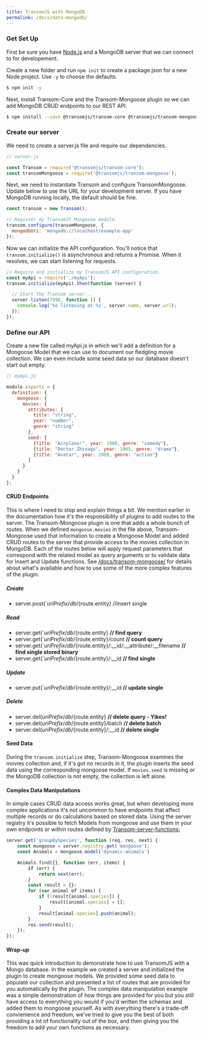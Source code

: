 ```yaml
---
title: TransomJS with MongoDB
permalink: /docs/data-mongodb/
---
```


### Get Set Up
First be sure you have [Node.js](http://nodejs.org/) and a MongoDB server that we can connect to for developement.

Create a new folder and run `npm init` to create a package.json for a new Node project. Use `-y` to choose the defaults.

```bash
$ npm init -y
```
Next, install Transom-Core and the Transom-Mongoose plugin so we can add MongoDB CRUD endpoints to our REST API.

```bash
$ npm install --save @transomjs/transom-core @transomjs/transom-mongoose
```

### Create our server
We need to create a server.js file and require our dependencies.
```javascript
// server.js

const Transom = require('@transomjs/transom-core');
const transomMongoose = require('@transomjs/transom-mongoose');
```

Next, we need to instantiate Transom and configure TransomMongoose. Update below to use the URL for your development server. If you have MongoDB running locally, the default should be fine.
```javascript
const transom = new Transom();

// Register my TransomJS Mongoose module.
transom.configure(transomMongoose, {
  mongodbUri: 'mongodb://localhost/example-app'
});
```

Now we can initialize the API configuration. You'll notice that `transom.initialize()` is asynchronous and returns a Promise. When it resolves, we can start listening for requests.

```javascript
// Require and initialize my TransomJS API configuration.
const myApi = require('./myApi');
transom.initialize(myApi).then(function (server) {

  // Start the Transom server...
  server.listen(7090, function () {
    console.log('%s listening at %s', server.name, server.url);
  });
});
```

### Define our API
Create a new file called myApi.js in which we'll add a definition for a Mongoose Model that we can use to document our fledgling movie collection. We can even include some seed data so our database doesn't start out empty.
```javascript
// myApi.js

module.exports = {
  definition: {
    mongoose: {
      movies: {
        attributes: {
          title: "string",
          year: "number",
          genre: "string"
        },
        seed: [
          {title: "Airplane!", year: 1980, genre: "comedy"},
          {title: "Doctor Zhivago", year: 1965, genre: "drama"},
          {title: "Avatar", year: 2009, genre: "action"}
        ]
      }      
    }
  }
};
```
#### CRUD Endpoints
This is where I need to stop and explain things a bit. We mention earlier in the documentation how it's the responsibility of plugins to add routes to the server. The Transom-Mongoose plugin is one that adds a whole bunch of routes.
When we defined `mongoose.movies` in the file above, Transom-Mongoose used that information to create a Mongoose Model and added CRUD routes to the server that provide access to the movies collection in MongoDB. Each of the routes below will apply request parameters that correspond with the related model as query arguments or to validate data for Insert and Update functions.  See [/docs/transom-mongoose/](Transom-Mongoose) for details about what's available and how to use some of the more complex features of the plugin.

##### Create

 * server.post(`${uriPrefix}/db/${route.entity} //insert single

##### Read

 * server.get(`${uriPrefix}/db/${route.entity} **// find query**
 * server.get(`${uriPrefix}/db/${route.entity}/count **// count query**
 * server.get(`${uriPrefix}/db/${route.entity}/:__id/:__attribute/:__filename **// find single stored binary**
 * server.get(`${uriPrefix}/db/${route.entity}/:__id **// find single**

##### Update

 * server.put(`${uriPrefix}/db/${route.entity}/:__id **// update single**

##### Delete

 * server.del(${uriPrefix}/db/${route.entity} **// delete query - Yikes!**
 * server.del(${uriPrefix}/db/${route.entity}/batch **// delete batch**
 * server.del(${uriPrefix}/db/${route.entity}/:__id **// delete single**

#### Seed Data
During the `transom.initialize` step, Transom-Mongoose examines the movies collection and, if it's got no records in it, the plugin inserts the seed data using the corresponding mongoose model. If `movies.seed` is missing or the MongoDB collection is not empty, the collection is left alone.

#### Complex Data Manipulations
In simple cases CRUD data access works great, but when developing more complex applications it's not uncommon to have endpoints that affect multiple records or do calculations based on stored data. Using the server registry it's possible to fetch Models from mongoose and use them in your own endpoints or within routes defined by [Transom-server-functions](/docs/transom-server-functions/);

```javascript
server.get('groupBySpecies', function (req, res, next) {
	const mongoose = server.registry.get('mongoose');
	const Animals = mongoose.model('dynamic-animals')

	Animals.find({}, function (err, items) {
		if (err) {
			return next(err);
		}
		const result = {};
		for (var animal of items) {
			if (!result[animal.species]) {
				result[animal.species] = [];
			}
			result[animal.species].push(animal);
		}
		res.send(result);
	});
});
```

#### Wrap-up
This was quick introduction to demonstrate how to use TransomJS with a Mongo database. In the example we created a server and initialized the plugin to create mongoose models. We provided some seed data to populate our collection and presented a list of routes that are provided for you automatically by the plugin. The complex data manipulation example was a simple demonstration of how things are provided for  you but you still have access to everything you would if you'd written the schemas and added them to mongoose yourself. As with everything there's a trade-off convienience and freedom, we've tried to give you the best of both providing a lot of functionality out of the box, and then giving you the freedom to add your own functions as necessary.
